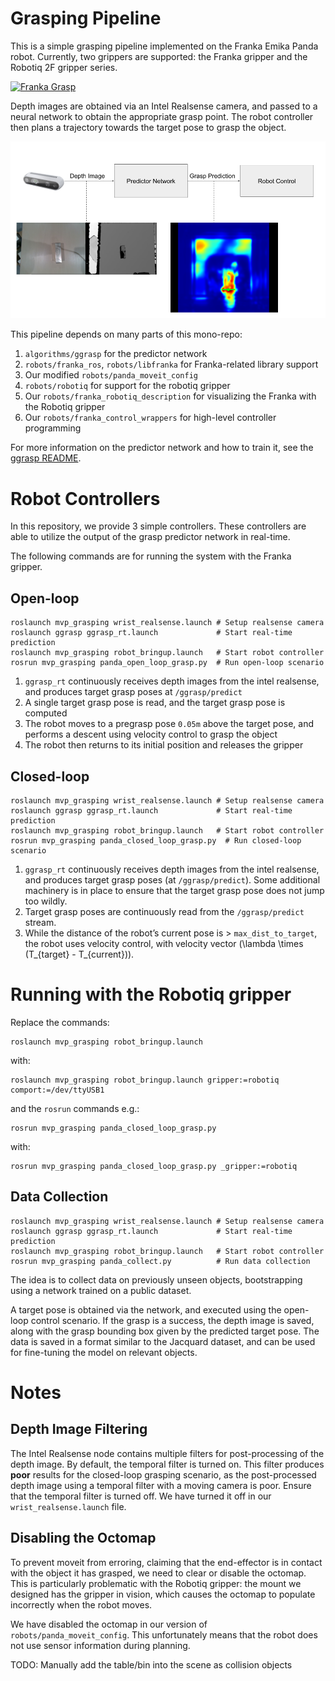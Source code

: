 # Grasping Pipeline

This is a simple grasping pipeline implemented on the Franka Emika Panda robot.
Currently, two grippers are supported: the Franka gripper and the Robotiq 2F
gripper series.

[![Franka Grasp](https://j.gifs.com/L7op6r.gif)](https://www.youtube.com/watch?v=5qAasB84R9E)

Depth images are obtained via an Intel Realsense camera, and passed to a neural
network to obtain the appropriate grasp point. The robot controller then plans a
trajectory towards the target pose to grasp the object.

![Grasp Pipeline](media/grasp_pipeline.png)

This pipeline depends on many parts of this mono-repo:

1. `algorithms/ggrasp` for the predictor network
2. `robots/franka_ros`, `robots/libfranka` for Franka-related library support
3. Our modified `robots/panda_moveit_config`
4. `robots/robotiq` for support for the robotiq gripper
5. Our `robots/franka_robotiq_description` for visualizing the Franka with the Robotiq gripper
6. Our `robots/franka_control_wrappers` for high-level controller programming

For more information on the predictor network and how to train it, see the
[ggrasp README](../../algorithms/ggrasp/README.org).

# Robot Controllers

In this repository, we provide 3 simple controllers. These controllers are able
to utilize the output of the grasp predictor network in real-time.

The following commands are for running the system with the Franka gripper.

## Open-loop

    roslaunch mvp_grasping wrist_realsense.launch # Setup realsense camera
    roslaunch ggrasp ggrasp_rt.launch             # Start real-time prediction
    roslaunch mvp_grasping robot_bringup.launch   # Start robot controller
    rosrun mvp_grasping panda_open_loop_grasp.py  # Run open-loop scenario

1.  `ggrasp_rt` continuously receives depth images from the intel realsense, and
    produces target grasp poses at `/ggrasp/predict`
2.  A single target grasp pose is read, and the target grasp pose is computed
3.  The robot moves to a pregrasp pose `0.05m` above the target pose, and
    performs a descent using velocity control to grasp the object
4.  The robot then returns to its initial position and releases the gripper

## Closed-loop

    roslaunch mvp_grasping wrist_realsense.launch # Setup realsense camera
    roslaunch ggrasp ggrasp_rt.launch             # Start real-time prediction
    roslaunch mvp_grasping robot_bringup.launch   # Start robot controller
    rosrun mvp_grasping panda_closed_loop_grasp.py  # Run closed-loop scenario

1.  `ggrasp_rt` continuously receives depth images from the intel realsense, and
    produces target grasp poses (at `/ggrasp/predict`). Some additional machinery
    is in place to ensure that the target grasp pose does not jump too wildly.
2.  Target grasp poses are continuously read from the `/ggrasp/predict` stream.
3.  While the distance of the robot&rsquo;s current pose is > `max_dist_to_target`, the
    robot uses velocity control, with velocity vector \(\lambda \times
       (T_{target} - T_{current})\).


# Running with the Robotiq gripper

Replace the commands:

    roslaunch mvp_grasping robot_bringup.launch

with:

    roslaunch mvp_grasping robot_bringup.launch gripper:=robotiq comport:=/dev/ttyUSB1

and the `rosrun` commands e.g.:

    rosrun mvp_grasping panda_closed_loop_grasp.py

with:

    rosrun mvp_grasping panda_closed_loop_grasp.py _gripper:=robotiq

## Data Collection

    roslaunch mvp_grasping wrist_realsense.launch # Setup realsense camera
    roslaunch ggrasp ggrasp_rt.launch             # Start real-time prediction
    roslaunch mvp_grasping robot_bringup.launch   # Start robot controller
    rosrun mvp_grasping panda_collect.py          # Run data collection

The idea is to collect data on previously unseen objects, bootstrapping using a
network trained on a public dataset.

A target pose is obtained via the network, and executed using the open-loop
control scenario. If the grasp is a success, the depth image is saved, along
with the grasp bounding box given by the predicted target pose. The data is
saved in a format similar to the Jacquard dataset, and can be used for
fine-tuning the model on relevant objects.

# Notes

## Depth Image Filtering

The Intel Realsense node contains multiple filters for post-processing of the
depth image. By default, the temporal filter is turned on. This filter produces
**poor** results for the closed-loop grasping scenario, as the post-processed
depth image using a temporal filter with a moving camera is poor. Ensure that
the temporal filter is turned off. We have turned it off in our
`wrist_realsense.launch` file.

## Disabling the Octomap

To prevent moveit from erroring, claiming that the end-effector is in contact
with the object it has grasped, we need to clear or disable the octomap. This is
particularly problematic with the Robotiq gripper: the mount we designed has the
gripper in vision, which causes the octomap to populate incorrectly when the robot
moves.

We have disabled the octomap in our version of `robots/panda_moveit_config`.
This unfortunately means that the robot does not use sensor information during
planning.

TODO: Manually add the table/bin into the scene as collision objects 
